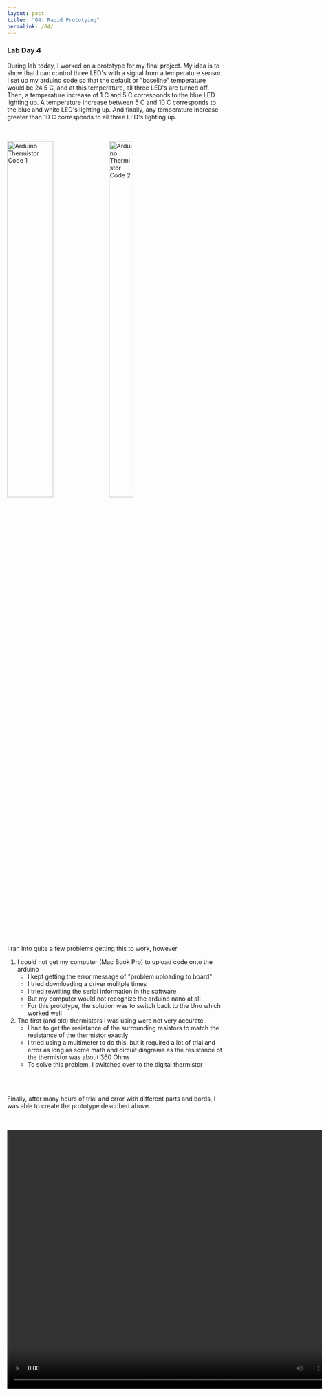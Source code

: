 ```yaml
---
layout: post
title:  "04: Rapid Prototying"
permalink: /04/
---
```


### **Lab Day 4**

During lab today, I worked on a prototype for my final project. My idea is to show that I can control three LED's with a signal from a temperature sensor. I set up my arduino code so that the default or "baseline" temperature would be 24.5 C, and at this temperature, all three LED's are turned off. Then, a temperature increase of 1 C and 5 C corresponds to the blue LED lighting up. A temperature increase between 5 C and 10 C corresponds to the blue and white LED's lighting up. And finally, any temperature increase greater than 10 C corresponds to all three LED's lighting up. 

<BR>
<BR>
<div class="row">
  <div class="column">
    <img src="thermistor_arduino1.png" alt="Arduino Thermistor Code 1" style="float: left; width: 46%; margin-right: 1%; margin-bottom: 0.5em;">
  <div class="column">
    <img src="thermistor_arduino2.png" alt="Arduino Thermistor Code 2" style="float: left; width: 46%; margin-right: 1%; margin-bottom: 0.5em;">
  </div>
</div>
 <p style="clear: both;">

 <BR>
 <BR>

I ran into quite a few problems getting this to work, however. 
1. I could not get my computer (Mac Book Pro) to upload code onto the arduino
	- I kept getting the error message of "problem uploading to board"
	- I tried downloading a driver mulitple times
	- I tried rewriting the serial information in the software
	- But my computer would not recognize the arduino nano at all
	- For this prototype, the solution was to switch back to the Uno which worked well
2. The first (and old) thermistors I was using were not very accurate 
	- I had to get the resistance of the surrounding resistors to match the resistance of the thermistor exactly
	- I tried using a multimeter to do this, but it required a lot of trial and error as long as some math and circuit diagrams as the resistance of the thermistor was about 360 Ohms
	- To solve this problem, I switched over to the digital thermistor

<BR>
<BR>

Finally, after many hours of trial and error with different parts and bords, I was able to create the prototype described above. 

<BR>
<BR>

<video width="800" height="600" controls>
  <source src="IMG_1973.MOV" type="video/mp4">
</video>
